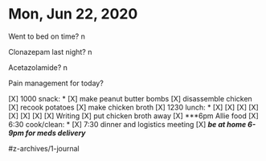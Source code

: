 # Mon, Jun 22, 2020

Went to bed on time? n

Clonazepam last night? n

Acetazolamide? n

Pain management for today? 

[X] 1000 snack: *
[X] make peanut butter bombs
[X] disassemble chicken
[X] recook potatoes
[X] make chicken broth
[X] 1230 lunch: *
[X] [X] [X] [X] [X] [X] [X] [X] Writing
[X] put chicken broth away
[X] ***6pm Allie food
[X] 6:30 cook/clean: *
[X] 7:30 dinner and logistics meeting
[X] ***be at home 6-9pm for meds delivery***



#z-archives/1-journal